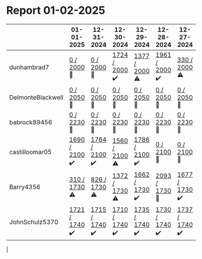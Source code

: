 # Report 01-02-2025
| | 01-01-2025 | 12-31-2024 | 12-30-2024 | 12-29-2024 | 12-28-2024 | 12-27-2024 | 12-26-2024 |
| --- | --- | --- | --- | --- | --- | --- | --- |
| dunhambrad7 | [0 / 2000](https://www.myfitnesspal.com/food/diary/dunhambrad7?date=2025-01-01) :no_entry_sign: | [0 / 2000](https://www.myfitnesspal.com/food/diary/dunhambrad7?date=2024-12-31) :no_entry_sign: | [1724 / 2000](https://www.myfitnesspal.com/food/diary/dunhambrad7?date=2024-12-30) :heavy_check_mark: | [1377 / 2000](https://www.myfitnesspal.com/food/diary/dunhambrad7?date=2024-12-29) :warning: | [1961 / 2000](https://www.myfitnesspal.com/food/diary/dunhambrad7?date=2024-12-28) :heavy_check_mark: | [330 / 2000](https://www.myfitnesspal.com/food/diary/dunhambrad7?date=2024-12-27) :warning: | [1840 / 2000](https://www.myfitnesspal.com/food/diary/dunhambrad7?date=2024-12-26) :heavy_check_mark: |
| DelmonteBlackwell | [0 / 2050](https://www.myfitnesspal.com/food/diary/DelmonteBlackwell?date=2025-01-01) :no_entry_sign: | [0 / 2050](https://www.myfitnesspal.com/food/diary/DelmonteBlackwell?date=2024-12-31) :no_entry_sign: | [0 / 2050](https://www.myfitnesspal.com/food/diary/DelmonteBlackwell?date=2024-12-30) :no_entry_sign: | [0 / 2050](https://www.myfitnesspal.com/food/diary/DelmonteBlackwell?date=2024-12-29) :no_entry_sign: | [0 / 2050](https://www.myfitnesspal.com/food/diary/DelmonteBlackwell?date=2024-12-28) :no_entry_sign: | [0 / 2050](https://www.myfitnesspal.com/food/diary/DelmonteBlackwell?date=2024-12-27) :no_entry_sign: | [0 / 2050](https://www.myfitnesspal.com/food/diary/DelmonteBlackwell?date=2024-12-26) :no_entry_sign: |
| babrock89456 | [0 / 2230](https://www.myfitnesspal.com/food/diary/babrock89456?date=2025-01-01) :no_entry_sign: | [0 / 2230](https://www.myfitnesspal.com/food/diary/babrock89456?date=2024-12-31) :no_entry_sign: | [0 / 2230](https://www.myfitnesspal.com/food/diary/babrock89456?date=2024-12-30) :no_entry_sign: | [0 / 2230](https://www.myfitnesspal.com/food/diary/babrock89456?date=2024-12-29) :no_entry_sign: | [0 / 2230](https://www.myfitnesspal.com/food/diary/babrock89456?date=2024-12-28) :no_entry_sign: | [0 / 2230](https://www.myfitnesspal.com/food/diary/babrock89456?date=2024-12-27) :no_entry_sign: | [0 / 2230](https://www.myfitnesspal.com/food/diary/babrock89456?date=2024-12-26) :no_entry_sign: |
| castilloomar05 | [1690 / 2100](https://www.myfitnesspal.com/food/diary/castilloomar05?date=2025-01-01) :heavy_check_mark: | [1764 / 2100](https://www.myfitnesspal.com/food/diary/castilloomar05?date=2024-12-31) :heavy_check_mark: | [1560 / 2100](https://www.myfitnesspal.com/food/diary/castilloomar05?date=2024-12-30) :warning: | [1786 / 2100](https://www.myfitnesspal.com/food/diary/castilloomar05?date=2024-12-29) :heavy_check_mark: | [0 / 2100](https://www.myfitnesspal.com/food/diary/castilloomar05?date=2024-12-28) :no_entry_sign: | [0 / 2100](https://www.myfitnesspal.com/food/diary/castilloomar05?date=2024-12-27) :no_entry_sign: | [1906 / 2100](https://www.myfitnesspal.com/food/diary/castilloomar05?date=2024-12-26) :heavy_check_mark: |
| Barry4356 | [310 / 1730](https://www.myfitnesspal.com/food/diary/Barry4356?date=2025-01-01) :warning: | [826 / 1730](https://www.myfitnesspal.com/food/diary/Barry4356?date=2024-12-31) :warning: | [1372 / 1730](https://www.myfitnesspal.com/food/diary/Barry4356?date=2024-12-30) :warning: | [1662 / 1730](https://www.myfitnesspal.com/food/diary/Barry4356?date=2024-12-29) :heavy_check_mark: | [2093 / 1730](https://www.myfitnesspal.com/food/diary/Barry4356?date=2024-12-28) :no_entry_sign: | [1677 / 1730](https://www.myfitnesspal.com/food/diary/Barry4356?date=2024-12-27) :heavy_check_mark: | [1711 / 1730](https://www.myfitnesspal.com/food/diary/Barry4356?date=2024-12-26) :heavy_check_mark: |
| JohnSchulz5370 | [1721 / 1740](https://www.myfitnesspal.com/food/diary/JohnSchulz5370?date=2025-01-01) :heavy_check_mark: | [1715 / 1740](https://www.myfitnesspal.com/food/diary/JohnSchulz5370?date=2024-12-31) :heavy_check_mark: | [1710 / 1740](https://www.myfitnesspal.com/food/diary/JohnSchulz5370?date=2024-12-30) :heavy_check_mark: | [1735 / 1740](https://www.myfitnesspal.com/food/diary/JohnSchulz5370?date=2024-12-29) :heavy_check_mark: | [1730 / 1740](https://www.myfitnesspal.com/food/diary/JohnSchulz5370?date=2024-12-28) :heavy_check_mark: | [1737 / 1740](https://www.myfitnesspal.com/food/diary/JohnSchulz5370?date=2024-12-27) :heavy_check_mark: | [1740 / 1740](https://www.myfitnesspal.com/food/diary/JohnSchulz5370?date=2024-12-26) :heavy_check_mark: |
|